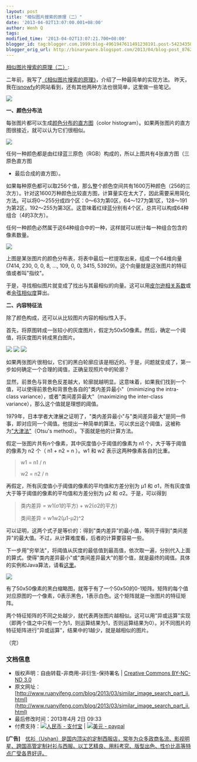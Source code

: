 ```yaml
---
layout: post
title: "相似图片搜索的原理（二）"
date: '2013-04-02T13:07:00.001+08:00'
author: Wenh Q
tags:
modified_time: '2013-04-02T13:07:21.700+08:00'
blogger_id: tag:blogger.com,1999:blog-4961947611491238191.post-5423435073756217774
blogger_orig_url: http://binaryware.blogspot.com/2013/04/blog-post_8762.html
---
```


[相似图片搜索的原理（二）](http://www.ruanyifeng.com/blog/2013/03/similar_image_search_part_ii.html):

二年前，我写了[《相似图片搜索的原理》](http://www.ruanyifeng.com/blog/2011/07/principle_of_similar_image_search.html)，介绍了一种最简单的实现方法。
昨天，我在[isnowfy](http://www.isnowfy.com/similar-image-search/)的网站看到，还有其他两种方法也很简单，这里做一些笔记。

![](http://image.beekka.com/blog/201303/bg2013033102.jpg)

**一、颜色分布法**

每张图片都可以生成[颜色分布的直方图](http://en.wikipedia.org/wiki/Color_histogram)（color
histogram）。如果两张图片的直方图很接近，就可以认为它们很相似。

![](http://image.beekka.com/blog/201303/bg2013033103.jpg)

任何一种颜色都是由红绿蓝三原色（RGB）构成的，所以上图共有4张直方图（三原色直方图
+ 最后合成的直方图）。

如果每种原色都可以取256个值，那么整个颜色空间共有1600万种颜色（256的三次方）。针对这1600万种颜色比较直方图，计算量实在太大了，因此需要采用简化方法。可以将0～255分成四个区：0～63为第0区，64～127为第1区，128～191为第2区，192～255为第3区。这意味着红绿蓝分别有4个区，总共可以构成64种组合（4的3次方）。

任何一种颜色必然属于这64种组合中的一种，这样就可以统计每一种组合包含的像素数量。

![](http://image.beekka.com/blog/201303/bg2013033105.png)

上图是某张图片的颜色分布表，将表中最后一栏提取出来，组成一个64维向量(7414,
230, 0, 0, 8, ..., 109, 0, 0, 3415,
53929)。这个向量就是这张图片的特征值或者叫"指纹"。

于是，寻找相似图片就变成了找出与其最相似的向量。这可以用[皮尔逊相关系数](http://en.wikipedia.org/wiki/Pearson_product-moment_correlation_coefficient)或者[余弦相似度](http://www.ruanyifeng.com/blog/2013/03/cosine_similarity.html)算出。

**二、内容特征法**

除了颜色构成，还可以从比较图片内容的相似性入手。

首先，将原图转成一张较小的灰度图片，假定为50x50像素。然后，确定一个阈值，将灰度图片转成黑白图片。

![](http://image.beekka.com/blog/201303/bg2013033106.jpg)
![](http://image.beekka.com/blog/201303/bg2013033108.jpg)
![](http://image.beekka.com/blog/201303/bg2013033107.png)

如果两张图片很相似，它们的黑白轮廓应该是相近的。于是，问题就变成了，第一步如何确定一个合理的阈值，正确呈现照片中的轮廓？

显然，前景色与背景色反差越大，轮廓就越明显。这意味着，如果我们找到一个值，可以使得前景色和背景色各自的"类内差异最小"（minimizing
the intra-class variance），或者"类间差异最大"（maximizing the
inter-class variance），那么这个值就是理想的阈值。

1979年，日本学者大津展之证明了，"类内差异最小"与"类间差异最大"是同一件事，即对应同一个阈值。他提出一种简单的算法，可以求出这个阈值，这被称为["大津法"](http://en.wikipedia.org/wiki/Otsu%27s_method)（Otsu's
method）。下面就是他的计算方法。

假定一张图片共有n个像素，其中灰度值小于阈值的像素为 n1
个，大于等于阈值的像素为 n2 个（ n1 + n2 = n ）。w1 和 w2
表示这两种像素各自的比重。


>
> w1 = n1 / n
>
> w2 = n2 / n
>


再假定，所有灰度值小于阈值的像素的平均值和方差分别为 μ1 和
σ1，所有灰度值大于等于阈值的像素的平均值和方差分别为 μ2 和
σ2。于是，可以得到


>
> 类内差异 = w1(σ1的平方) + w2(σ2的平方)
>
> 类间差异 = w1w2(μ1-μ2)^2
>


可以证明，这两个式子是等价的：得到"类内差异"的最小值，等同于得到"类间差异"的最大值。不过，从计算难度看，后者的计算要容易一些。

下一步用"穷举法"，将阈值从灰度的最低值到最高值，依次取一遍，分别代入上面的算式。使得"类内差异最小"或"类间差异最大"的那个值，就是最终的阈值。具体的实例和Java算法，请看[这里](http://www.labbookpages.co.uk/software/imgProc/otsuThreshold.html)。

![](http://image.beekka.com/blog/201303/bg2013033109.png)

有了50x50像素的黑白缩略图，就等于有了一个50x50的0-1矩阵。矩阵的每个值对应原图的一个像素，0表示黑色，1表示白色。这个矩阵就是一张图片的特征矩阵。

两个特征矩阵的不同之处越少，就代表两张图片越相似。这可以用"异或运算"实现（即两个值之中只有一个为1，则运算结果为1，否则运算结果为0）。对不同图片的特征矩阵进行"异或运算"，结果中的1越少，就是越相似的图片。

（完）



### 文档信息

-   版权声明：自由转载-非商用-非衍生-保持署名 | [Creative Commons
    BY-NC-ND
    3.0](http://creativecommons.org/licenses/by-nc-nd/3.0/deed.zh)
-   原文网址：[http://www.ruanyifeng.com/blog/2013/03/similar_image_search_part_ii.html](http://www.ruanyifeng.com/blog/2013/03/similar_image_search_part_ii.html)
-   最后修改时间：2013年4月 2日 09:33
-   付费支持：[![人民币 -
    支付宝](http://www.ruanyifeng.com/blog/images/rmb_32.png "人民币")](https://me.alipay.com/ruanyf)
    | [![美元 -
    paypal](http://www.ruanyifeng.com/blog/images/dollar_32.png "美元")](https://www.paypal.com/cgi-bin/webscr?cmd=_xclick&business=yifeng.ruan@gmail.com&currency_code=USD&amount=0.99&return=http://www.ruanyifeng.com/thank.html&item_name=Ruan%20YiFeng%27s%20Blog&undefined_quantity=1&no_note=0)

**[广告]**　[优衫（Ushan）是国内顶尖的定制西服店，常年为众多政商名流、影视明星、跨国高管定制衬衫与西服。以工艺精良、用料考究、版型出色、性价比高等特点广受各界好评。](http://ushan.cn/?utm_source=ruanyifeng.com)
